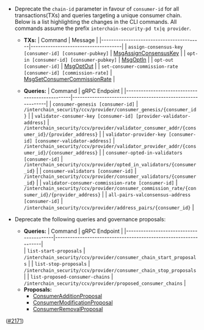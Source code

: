 
- Deprecate the `chain-id` parameter in favour of `consumer-id` for all transactions(TXs) and queries targeting a unique consumer chain. Below is a list highlighting the changes in the CLI commands. All commands assume the prefix `interchain-security-pd tx|q provider`.
  - **TXs:**
    | Command                                 | Message                             |
    |-----------------------------------------|-------------------------------------|
    | `assign-consensus-key [consumer-id] [consumer-pubkey]`  | [MsgAssignConsensusKey](https://github.com/cosmos/interchain-security/blob/feat/permissionless/proto/interchain_security/ccv/provider/v1/tx.proto#L256)             |
    | `opt-in [consumer-id] [consumer-pubkey]`               | [MsgOptIn](https://github.com/cosmos/interchain-security/blob/feat/permissionless/proto/interchain_security/ccv/provider/v1/tx.proto#L256)                          |
    | `opt-out [consumer-id]`                                | [MsgOptOut](https://github.com/cosmos/interchain-security/blob/feat/permissionless/proto/interchain_security/ccv/provider/v1/tx.proto#L256)                         |
    | `set-consumer-commission-rate [consumer-id] [commission-rate]` | [MsgSetConsumerCommissionRate](https://github.com/cosmos/interchain-security/blob/feat/permissionless/proto/interchain_security/ccv/provider/v1/tx.proto#L295) |


  - **Queries:**
    | Command                                        | gRPC Endpoint                                              |
    |------------------------------------------------|------------------------------------------------------------|
    | `consumer-genesis [consumer-id]`               | `/interchain_security/ccv/provider/consumer_genesis/{consumer_id}`        |
    | `validator-consumer-key [consumer-id] [provider-validator-address]` | `/interchain_security/ccv/provider/validator_consumer_addr/{consumer_id}/{provider_address}`   |
    | `validator-provider-key [consumer-id] [consumer-validator-address]` | `/interchain_security/ccv/provider/validator_provider_addr/{consumer_id}/{consumer_address}`   |
    | `consumer-opted-in-validators [consumer-id]`   | `/interchain_security/ccv/provider/opted_in_validators/{consumer_id}` |
    | `consumer-validators [consumer-id]`            | `/interchain_security/ccv/provider/consumer_validators/{consumer_id}`      |
    | `validator-consumer-commission-rate [consumer-id]` | `/interchain_security/ccv/provider/consumer_commission_rate/{consumer_id}/{provider_address}` |
    | `all-pairs-valconsensus-address [consumer-id]` | `/interchain_security/ccv/provider/address_pairs/{consumer_id}` |


- Deprecate the following queries and governance proposals:
  - **Queries:**
    | Command                                 | gRPC Endpoint                                                   |
    |-----------------------------------------|-----------------------------------------------------------------|    
    | `list-start-proposals`                   | `/interchain_security/ccv/provider/consumer_chain_start_proposals` |
    | `list-stop-proposals`                   | `/interchain_security/ccv/provider/consumer_chain_stop_proposals`  |
    | `list-proposed-consumer-chains`         | `/interchain_security/ccv/provider/proposed_consumer_chains`       |
  - **Proposals:**
    - [ConsumerAdditionProposal](https://github.com/cosmos/interchain-security/blob/feat/permissionless/proto/interchain_security/ccv/provider/v1/provider.proto#L31)
    - [ConsumerModificationProposal](https://github.com/cosmos/interchain-security/blob/feat/permissionless/proto/interchain_security/ccv/provider/v1/provider.proto#L140)
    - [ConsumerRemovalProposal](https://github.com/cosmos/interchain-security/blob/feat/permissionless/proto/interchain_security/ccv/provider/v1/provider.proto#L122)  
    
([\#2171](https://github.com/cosmos/interchain-security/pull/2171))